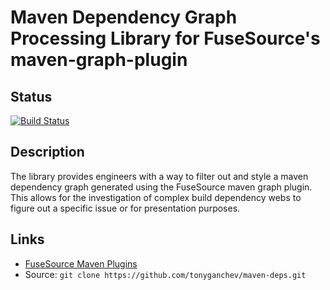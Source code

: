 # Maven Dependency Graph Processing Library for FuseSource's maven-graph-plugin

## Status

[![Build Status](https://travis-ci.org/tonyganchev/maven-deps.svg?branch=develop)](https://travis-ci.org/tonyganchev/maven-deps)

## Description

The library provides engineers with a way to filter out and style a maven dependency graph generated using the FuseSource maven graph plugin. This allows for the investigation of complex build dependency webs to figure out a specific issue or for presentation purposes.

## Links

* [FuseSource Maven Plugins](https://github.com/fusesource/mvnplugins)
* Source: `git clone https://github.com/tonyganchev/maven-deps.git`
